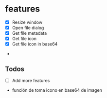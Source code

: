# features

- [x] Resize window
- [x] Open file dialog
- [x] Get file metadata
- [x] Get file icon
- [x] Get file icon in base64
-

## Todos

- [ ] Add more features
- función de toma icono en base64 de imagen
